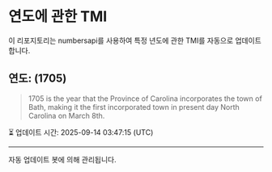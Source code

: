 
# 연도에 관한 TMI

이 리포지토리는 numbersapi를 사용하여 특정 년도에 관한 TMI를 자동으로 업데이트합니다.

## 연도: (1705)
> 1705 is the year that the Province of Carolina incorporates the town of Bath, making it the first incorporated town in present day North Carolina on March 8th.

⏳ 업데이트 시간: 2025-09-14 03:47:15 (UTC)

---
자동 업데이트 봇에 의해 관리됩니다.
